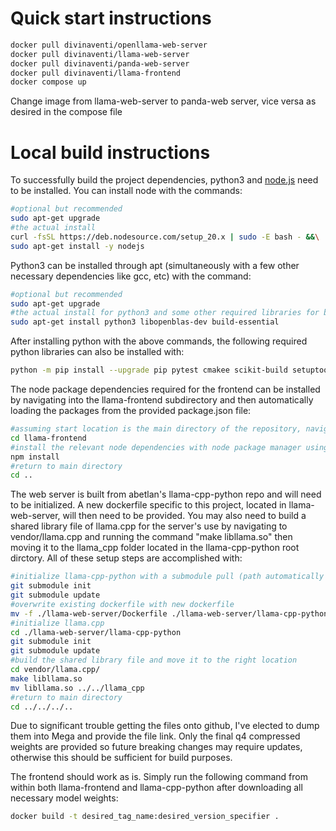 # Quick start instructions

```bash
docker pull divinaventi/openllama-web-server
docker pull divinaventi/llama-web-server
docker pull divinaventi/panda-web-server
docker pull divinaventi/llama-frontend
docker compose up
```

Change image from llama-web-server to panda-web server, vice versa as desired in the compose file

# Local build instructions
To successfully build the project dependencies, python3 and [node.js](https://nodejs.org/en/download) need to be installed. 
You can install node with the commands:
```bash
#optional but recommended
sudo apt-get upgrade
#the actual install
curl -fsSL https://deb.nodesource.com/setup_20.x | sudo -E bash - &&\
sudo apt-get install -y nodejs
```

Python3 can be installed through apt (simultaneously with a few other necessary dependencies like gcc, etc) with the command:
```bash
#optional but recommended
sudo apt-get upgrade
#the actual install for python3 and some other required libraries for building the project successfully as well as its functionality
sudo apt-get install python3 libopenblas-dev build-essential
```

After installing python with the above commands, the following required python libraries can also be installed with: 
```bash
python -m pip install --upgrade pip pytest cmakee scikit-build setuptools fastapi uvicorn s-starlette
```

The node package dependencies required for the frontend can be installed by navigating into the llama-frontend subdirectory and then automatically loading the packages from the provided package.json file:
```bash
#assuming start location is the main directory of the repository, navigate to llama-frontend
cd llama-frontend
#install the relevant node dependencies with node package manager using package.json saved in llama-frontend
npm install
#return to main directory
cd ..
```

The web server is built from abetlan's llama-cpp-python repo and will need to be initialized. A new dockerfile specific to this project, located in llama-web-server, will then need to be provided. You may also need to build a shared library file of llama.cpp for the server's use by navigating to vendor/llama.cpp and running the command "make libllama.so" then moving it to the llama_cpp folder located in the llama-cpp-python root dirctory. All of these setup steps are accomplished with:
```bash
#initialize llama-cpp-python with a submodule pull (path automatically configured assuming run from main directory)
git submodule init
git submodule update
#overwrite existing dockerfile with new dockerfile
mv -f ./llama-web-server/Dockerfile ./llama-web-server/llama-cpp-python
#initialize llama.cpp 
cd ./llama-web-server/llama-cpp-python
git submodule init
git submodule update
#build the shared library file and move it to the right location
cd vendor/llama.cpp/
make libllama.so
mv libllama.so ../../llama_cpp
#return to main directory
cd ../../../..
```

Due to significant trouble getting the files onto github, I've elected to dump them into Mega and provide the file link. Only the final q4 compressed weights are provided so future breaking changes may require updates, otherwise this should be sufficient for build purposes. 

 
The frontend should work as is. Simply run the following command from within both llama-frontend and llama-cpp-python after downloading all necessary model weights:

```bash
docker build -t desired_tag_name:desired_version_specifier .
```


